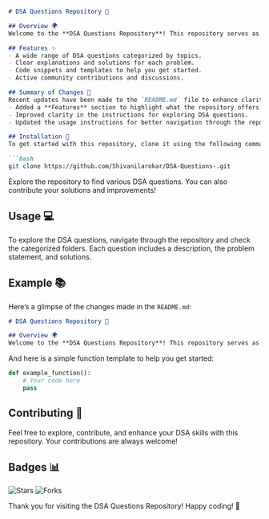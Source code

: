 ```markdown
# DSA Questions Repository 🤖

## Overview 🌍
Welcome to the **DSA Questions Repository**! This repository serves as an ideal resource for interview preparation and skill enhancement in Data Structures and Algorithms (DSA). It comprises a comprehensive collection of DSA questions, along with clear explanations and solutions for each problem.

## Features ✨
- A wide range of DSA questions categorized by topics.
- Clear explanations and solutions for each problem.
- Code snippets and templates to help you get started.
- Active community contributions and discussions.

## Summary of Changes 📝
Recent updates have been made to the `README.md` file to enhance clarity and user experience. Key changes include:
- Added a **Features** section to highlight what the repository offers.
- Improved clarity in the instructions for exploring DSA questions.
- Updated the usage instructions for better navigation through the repository.

## Installation 🚀
To get started with this repository, clone it using the following command:

```bash
git clone https://github.com/Shivanilarokar/DSA-Questions-.git
```

Explore the repository to find various DSA questions. You can also contribute your solutions and improvements!

## Usage 💻
To explore the DSA questions, navigate through the repository and check the categorized folders. Each question includes a description, the problem statement, and solutions.

## Example 📚
Here’s a glimpse of the changes made in the `README.md`:

```markdown
# DSA Questions Repository 🤖

## Overview 🌍
Welcome to the **DSA Questions Repository**! This repository serves as an ideal resource for interview preparation and skill enhancement in Data Structures and Algorithms (DSA).
```

And here is a simple function template to help you get started:

```python
def example_function():
    # Your code here
    pass
```

## Contributing 🙌
Feel free to explore, contribute, and enhance your DSA skills with this repository. Your contributions are always welcome!

## Badges 📊
![Stars](https://img.shields.io/github/stars/Shivanilarokar/DSA-Questions-?style=social) ![Forks](https://img.shields.io/github/forks/Shivanilarokar/DSA-Questions-?style=social)

Thank you for visiting the DSA Questions Repository! Happy coding! 🎉
```